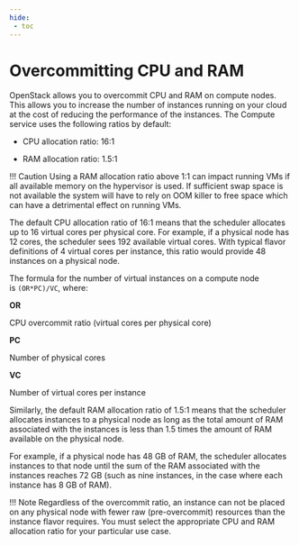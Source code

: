 ```yaml
---
hide:
 - toc
---
```


# **Overcommitting CPU and RAM**

OpenStack allows you to overcommit CPU and RAM on compute nodes. This allows you to increase the number of instances running on your cloud at the cost of reducing the performance of the instances. The Compute service uses the following ratios by default:

* CPU allocation ratio: 16:1

* RAM allocation ratio: 1.5:1

!!! Caution
	Using a RAM allocation ratio above 1:1 can impact running VMs if all available memory on the hypervisor is used. If sufficient swap space is not available the system will have to rely on OOM killer to free space which can have a detrimental effect on running VMs.

The default CPU allocation ratio of 16:1 means that the scheduler allocates up to 16 virtual cores per physical core. For example, if a physical node has 12 cores, the scheduler sees 192 available virtual cores. With typical flavor definitions of 4 virtual cores per instance, this ratio would provide 48 instances on a physical node.

The formula for the number of virtual instances on a compute node is `(OR*PC)/VC`, where:

**OR**

CPU overcommit ratio (virtual cores per physical core)

**PC**

Number of physical cores

**VC**

Number of virtual cores per instance

Similarly, the default RAM allocation ratio of 1.5:1 means that the scheduler allocates instances to a physical node as long as the total amount of RAM associated with the instances is less than 1.5 times the amount of RAM available on the physical node.

For example, if a physical node has 48 GB of RAM, the scheduler allocates instances to that node until the sum of the RAM associated with the instances reaches 72 GB (such as nine instances, in the case where each instance has 8 GB of RAM).

!!! Note
	Regardless of the overcommit ratio, an instance can not be placed on any physical node with fewer raw (pre-overcommit) resources than the instance flavor requires.
	You must select the appropriate CPU and RAM allocation ratio for your particular use case.
